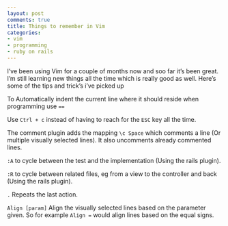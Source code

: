 ```yaml
---
layout: post
comments: true
title: Things to remember in Vim
categories:
- vim
- programming
- ruby on rails
---
```

I’ve been using Vim for a couple of months now and soo far it’s been great. I’m still learning new things all the time which is really good as well. Here’s some of the tips and trick’s i’ve picked up

To Automatically indent the current line where it should reside when programming use `==`

Use `Ctrl + c` instead of having to reach for the `ESC` key all the time.

The comment plugin adds the mapping `\c Space` which comments a line (Or multiple visually selected lines). It also uncomments already commented lines.


`:A` to cycle between the test and the implementation (Using the rails plugin).


`:R` to cycle between related files, eg from a view to the controller and back (Using the rails plugin).

`.` Repeats the last action.

`Align [param]` Align the visually selected lines based on the parameter given. So for example `Align =` would align lines based on the equal signs.
